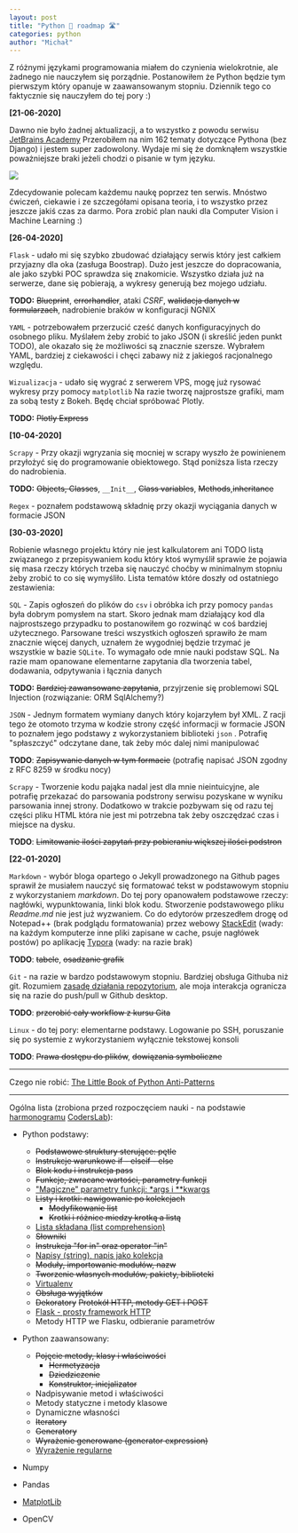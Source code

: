```yaml
---
layout: post
title: "Python 🐍 roadmap 🛣️"
categories: python
author: "Michał"
---
```




Z różnymi językami programowania miałem do czynienia wielokrotnie, ale żadnego nie nauczyłem się porządnie. Postanowiłem że Python będzie tym pierwszym który opanuje w zaawansowanym stopniu. Dziennik tego co faktycznie się nauczyłem do tej pory :) 

**[21-06-2020]**

Dawno nie było żadnej aktualizacji, a to wszystko z powodu serwisu [JetBrains Academy](https://hyperskill.org/) Przerobiłem na nim 162 tematy dotyczące Pythona (bez Django) i jestem super zadowolony. Wydaje mi się że domknąłem wszystkie poważniejsze braki jeżeli chodzi o pisanie w tym języku.

<img src="{{site.url}}/images/2020_08/hyperskill.png" style="display: block; margin: auto;" />

Zdecydowanie polecam każdemu naukę poprzez ten serwis. Mnóstwo ćwiczeń, ciekawie i ze szczegółami opisana teoria, i to wszystko  przez jeszcze jakiś czas za darmo.  Pora zrobić plan nauki dla Computer Vision i Machine Learning :)

**[26-04-2020]**

`Flask` - udało mi się szybko zbudować działający serwis który jest całkiem przyjazny dla oka (zasługa Boostrap). Dużo jest jeszcze do dopracowania, ale jako szybki POC sprawdza się znakomicie. Wszystko działa już na serwerze, dane się pobierają, a wykresy generują bez mojego udziału. 

**TODO:** ~~Blueprint~~, ~~errorhandler~~, ataki *CSRF*, ~~walidacja danych w formularzach~~, nadrobienie braków w konfiguracji NGNIX 

`YAML` - potrzebowałem przerzucić cześć danych konfiguracyjnych do osobnego pliku. Myślałem żeby zrobić to jako JSON (i skreślić jeden punkt TODO), ale okazało się że możliwości są znacznie szersze. Wybrałem YAML, bardziej z ciekawości i chęci zabawy niż z jakiegoś racjonalnego względu.

`Wizualizacja` - udało się wygrać z serwerem VPS, mogę już rysować wykresy przy pomocy `matplotlib` Na razie tworzę najprostsze grafiki, mam za sobą testy z Bokeh. Będę chciał spróbować Plotly.

**TODO:** ~~Plotly Express~~



**[10-04-2020]**

`Scrapy` - Przy okazji wgryzania się mocniej w scrapy wyszło że powinienem przyłożyć się do programowanie obiektowego. Stąd poniższa lista rzeczy do nadrobienia.

**TODO:** ~~Objects, Classes~~, `__Init__`, ~~Class variables~~, ~~Methods~~,~~inheritance~~

`Regex`  - poznałem podstawową składnię przy okazji wyciągania danych w formacie JSON



**[30-03-2020]**

Robienie własnego projektu który nie jest kalkulatorem ani  TODO listą związanego z przepisywaniem kodu który ktoś wymyślił sprawie że pojawia się masa rzeczy których trzeba się nauczyć choćby w minimalnym stopniu żeby zrobić to co się wymyśliło. Lista tematów które doszły od ostatniego zestawienia:

`SQL` - Zapis ogłoszeń do plików do `csv` i obróbka ich przy pomocy `pandas` była dobrym pomysłem na start. Skoro jednak mam działający kod dla najprostszego przypadku to  postanowiłem go rozwinąć w coś bardziej użytecznego. Parsowane treści wszystkich ogłoszeń sprawiło że mam znacznie więcej danych, uznałem że wygodniej będzie trzymać je wszystkie w bazie `SQLite`. To wymagało ode mnie nauki podstaw SQL. Na razie mam opanowane elementarne zapytania dla tworzenia tabel, dodawania, odpytywania i łącznia danych

**TODO:** ~~Bardziej zawansowane zapytania~~, przyjrzenie się problemowi SQL Injection (rozwiązanie: ORM SqlAlchemy?)



`JSON` - Jednym formatem wymiany danych który kojarzyłem był XML. Z racji tego że otomoto trzyma w kodzie strony część informacji w formacie JSON to poznałem jego podstawy z wykorzystaniem biblioteki `json` . Potrafię "spłaszczyć" odczytane dane, tak żeby móc dalej nimi manipulować

**TODO**: ~~Zapisywanie danych w tym formacie~~ (potrafię napisać JSON zgodny z RFC 8259 w środku nocy)



`Scrapy` - Tworzenie kodu pająka nadal jest dla mnie nieintuicyjne, ale potrafię przekazać do parsowania podstrony serwisu pozyskane w wyniku parsowania innej strony. Dodatkowo w  trakcie pozbywam się od razu tej części pliku HTML która nie jest mi potrzebna tak żeby oszczędzać czas i miejsce na dysku.

 **TODO**: ~~Limitowanie ilości zapytań przy pobieraniu większej ilości podstron~~



**[22-01-2020]**

`Markdown` - wybór bloga opartego o Jekyll prowadzonego na  Github pages sprawił że musiałem nauczyć się formatować tekst w podstawowym stopniu z wykorzystaniem *markdown*. Do tej pory opanowałem podstawowe rzeczy: nagłówki, wypunktowania, linki blok kodu. Stworzenie podstawowego pliku *Readme.md* nie jest już wyzwaniem. Co do edytorów przeszedłem drogę od Notepad++ (brak podglądu formatowania) przez webowy [StackEdit](https://stackedit.io/) (wady: na każdym komputerze inne pliki zapisane w cache, psuje nagłówek postów) po aplikację [Typora](https://www.typora.io/)  (wady: na razie brak)

**TODO**: ~~tabele~~, ~~osadzanie grafik~~



`Git` - na razie w bardzo podstawowym stopniu. Bardziej obsługa Githuba niż git. Rozumiem [zasadę działania repozytorium](https://github.com/tomcl/HowToUseGitTJWC), ale moja interakcja ogranicza się na razie do push/pull w Github desktop.

**TODO**: ~~przerobić cały workflow z kursu Gita~~



`Linux` - do tej pory: elementarne podstawy. Logowanie po SSH, poruszanie się po systemie z wykorzystaniem wyłącznie tekstowej konsoli

**TODO**: ~~Prawa dostępu do plików~~, ~~dowiązania symboliczne~~



---

Czego nie robić: [The Little Book of Python Anti-Patterns](https://docs.quantifiedcode.com/python-anti-patterns/index.html)

---



Ogólna lista (zrobiona przed rozpoczęciem nauki - na podstawie [harmonogramu](https://github.com/Danutelka?tab=repositories) [CodersLab](https://github.com/wojciechGaudnik/CodersLab)):


 - Python podstawy:

    - ~~Podstawowe struktury sterujące: pętle~~
    - ~~Instrukcje warunkowe if - elseif - else~~
    - ~~Blok kodu i instrukcja pass~~
    - ~~Funkcje, zwracane wartości, parametry funkcji~~
    - ["Magiczne" parametry funkcji: *args i **kwargs](https://mgurg.github.io/python/2019/12/24/python-args-kwargs.html)
    - ~~Listy i krotki: nawigowanie po kolekcjach~~
      - ~~Modyfikowanie list~~
      - ~~Krotki i różnice miedzy krotką a listą~~
    - [Lista składana (list comprehension)](https://mgurg.github.io/python/2019/12/23/python-list-comprehension.html)
    - ~~Słowniki~~
    - ~~Instrukcja "for in" oraz operator "in"~~
    - [Napisy (string), napis jako kolekcja](https://mgurg.github.io/python/2020/03/29/Python-string.html)
    - ~~Moduły, importowanie modułów, nazw~~
    - ~~Tworzenie własnych modułów, pakiety, biblioteki~~
    - [Virtualenv](https://mgurg.github.io/python/2020/01/16/SSH-VPS-konfiguracja-serwera.html#virtual-environment)
    - ~~Obsługa wyjątków~~
    - ~~Dekoratory~~
      ~~Protokół HTTP, metody GET i POST~~
    - [Flask - prosty framework HTTP](https://mgurg.github.io/python/2020/04/21/Flask.html)
    - Metody HTTP we Flasku, odbieranie parametrów
 - Python zaawansowany:

    - ~~Pojęcie metody, klasy i właściwości~~
      - ~~Hermetyzacja~~
      - ~~Dziedziczenie~~
      - ~~Konstruktor, inicjalizator~~
    - Nadpisywanie metod i właściwości
    - Metody statyczne i metody klasowe
    - Dynamiczne własności
    - ~~Iteratory~~
    - ~~Generatory~~
    - ~~Wyrażenie generowane (generator expression)~~
    - [Wyrażenie regularne](https://mgurg.github.io/python/2020/04/12/Python-Regex.html)
 - Numpy 
 - Pandas 
 - [MatplotLib](https://mgurg.github.io/linux/2020/04/26/Matplotlib-seaborn.html)
 - OpenCV